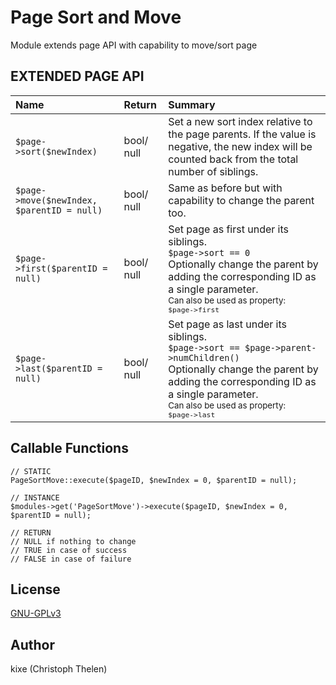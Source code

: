 Page Sort and Move
==================

Module extends page API with capability to move/sort page   

## EXTENDED PAGE API


| Name | Return | Summary | 
|:--|:--|:--|
| `$page->sort($newIndex)` | bool/ null | Set a new sort index relative to the page parents. If the value is negative, the new index will be counted back from the total number of siblings.|
| `$page->move($newIndex, $parentID = null)` | bool/ null | Same as before but with capability to change the parent too. |
| `$page->first($parentID = null)` | bool/ null | Set page as first under its siblings.<br>`$page->sort == 0`<br>Optionally change the parent by adding the corresponding ID as a single parameter.<br><small>Can also be used as property:<br>`$page->first`</small> |
| `$page->last($parentID = null)` | bool/ null | Set page as last under its siblings.<br>`$page->sort == $page->parent->numChildren()`<br>Optionally change the parent by adding the corresponding ID as a single parameter.<br><small>Can also be used as property:<br>`$page->last`</small>  |

## Callable Functions
 
 ```  
// STATIC  
PageSortMove::execute($pageID, $newIndex = 0, $parentID = null);

// INSTANCE
 $modules->get('PageSortMove')->execute($pageID, $newIndex = 0, $parentID = null);
 
// RETURN  
// NULL if nothing to change
// TRUE in case of success
// FALSE in case of failure
 ```

## License
[GNU-GPLv3](http://www.gnu.org/licenses/gpl-3.0.html)

## Author
kixe (Christoph Thelen)
